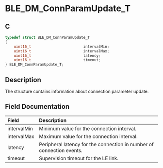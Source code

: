 # BLE_DM_ConnParamUpdate_T

## C

```c
typedef struct BLE_DM_ConnParamUpdate_T
{
    uint16_t                        intervalMin;
    uint16_t                        intervalMax;
    uint16_t                        latency;
    uint16_t                        timeout;
} BLE_DM_ConnParamUpdate_T;
```

## Description

The structure contains information about connection parameter update.


## Field Documentation

|Field|Description|
|:---|:---|
|intervalMin|Minimum value for the connection interval.|
|intervalMax|Maximum value for the connection interval.|
|latency|Peripheral latency for the connection in number of connection events.|
|timeout|Supervision timeout for the LE link.|
